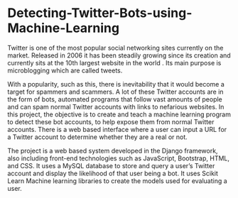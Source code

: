 # Detecting-Twitter-Bots-using-Machine-Learning
Twitter is one of the most popular social networking sites currently on the market. Released in 2006 it has been steadily growing since its creation and currently sits at the 10th largest website in the world . Its main purpose is microblogging which are called tweets.

With a popularity, such as this, there is inevitability that it would become a target for spammers and scammers. A lot of these Twitter accounts are in the form of bots, automated programs that follow vast amounts of people and can spam normal Twitter accounts with links to nefarious websites.
In this project, the objective is to create and teach a machine learning program to detect these bot accounts, to help expose them from normal Twitter accounts. There is a web based interface where a user can input a URL for a Twitter account to determine whether they are a real or not.

The project is a web based system developed in the Django framework, also including front-end technologies such as JavaScript, Bootstrap, HTML, and CSS. It uses a MySQL database to store and query a user’s Twitter account and display the likelihood of that user being a bot. It uses Scikit Learn Machine learning libraries to create the models used for evaluating a user.
